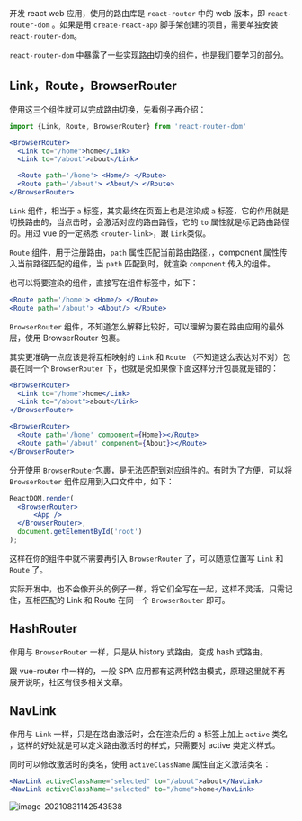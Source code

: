 开发 react web 应用，使用的路由库是 `react-router` 中的 web 版本，即 `react-router-dom` 。如果是用 `create-react-app` 脚手架创建的项目，需要单独安装 `react-router-dom`。

`react-router-dom` 中暴露了一些实现路由切换的组件，也是我们要学习的部分。



## Link，Route，BrowserRouter

使用这三个组件就可以完成路由切换，先看例子再介绍：

```js
import {Link, Route, BrowserRouter} from 'react-router-dom'
```

```jsx
<BrowserRouter>
  <Link to="/home">home</Link>
  <Link to="/about">about</Link>

  <Route path='/home'> <Home/> </Route>
  <Route path='/about'> <About/> </Route>
</BrowserRouter>
```



`Link` 组件，相当于 `a` 标签，其实最终在页面上也是渲染成 `a` 标签，它的作用就是切换路由的，当点击时，会激活对应的路由路径，它的 `to` 属性就是标记路由路径的。用过 vue 的一定熟悉 `<router-link>`，跟 `Link`类似。 



`Route` 组件，用于注册路由，`path` 属性匹配当前路由路径，，component 属性传入当前路径匹配的组件，当 `path` 匹配到时，就渲染 `component` 传入的组件。

也可以将要渲染的组件，直接写在组件标签中，如下：

```jsx
<Route path='/home'> <Home/> </Route>
<Route path='/about'> <About/> </Route>
```



`BrowserRouter` 组件，不知道怎么解释比较好，可以理解为要在路由应用的最外层，使用 BrowserRouter 包裹。

其实更准确一点应该是将互相映射的 `Link` 和 `Route` （不知道这么表达对不对）包裹在同一个 `BrowserRouter` 下，也就是说如果像下面这样分开包裹就是错的：

```jsx
<BrowserRouter>
  <Link to="/home">home</Link>
  <Link to="/about">about</Link>
</BrowserRouter>

<BrowserRouter>
  <Route path='/home' component={Home}></Route>
  <Route path='/about' component={About}></Route>
</BrowserRouter>
```

分开使用 `BrowserRouter`包裹，是无法匹配到对应组件的。有时为了方便，可以将 `BrowserRouter` 组件应用到入口文件中，如下：

```jsx
ReactDOM.render(
  <BrowserRouter>
      <App />
  </BrowserRouter>,
  document.getElementById('root')
);
```

这样在你的组件中就不需要再引入 `BrowserRouter` 了，可以随意位置写 `Link` 和 `Route` 了。

实际开发中，也不会像开头的例子一样，将它们全写在一起，这样不灵活，只需记住，互相匹配的 Link 和 Route 在同一个 `BrowserRouter` 即可。



## HashRouter

作用与 `BrowserRouter` 一样，只是从 history 式路由，变成 hash 式路由。

跟 vue-router 中一样的，一般 SPA 应用都有这两种路由模式，原理这里就不再展开说明，社区有很多相关文章。



## NavLink

作用与 `Link` 一样，只是在路由激活时，会在渲染后的 a 标签上加上 `active` 类名 ，这样的好处就是可以定义路由激活时的样式，只需要对 active 类定义样式。

同时可以修改激活时的类名，使用 `activeClassName` 属性自定义激活类名：

```jsx
<NavLink activeClassName="selected" to="/about">about</NavLink>
<NavLink activeClassName="selected" to="/home">home</NavLink>
```

![image-20210831142543538](/Users/wangjian/self/learn-react/images/image-20210831142543538.png)

